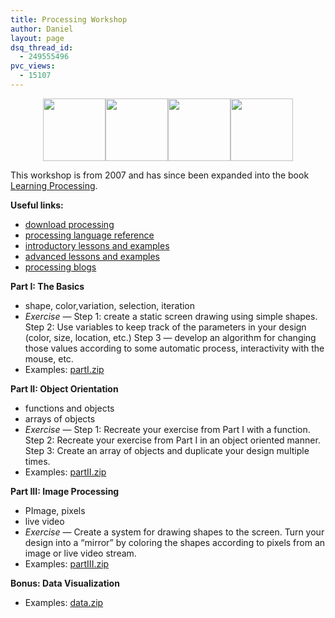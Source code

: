 ```yaml
---
title: Processing Workshop
author: Daniel
layout: page
dsq_thread_id:
  - 249555496
pvc_views:
  - 15107
---
```

<p><center><img src="http://www.shiffman.net/p5workshop/one.jpg" width = "100"/><img src="http://www.shiffman.net/p5workshop/two.jpg" width = "100"/><img src="http://www.shiffman.net/p5workshop/three.jpg" width = "100"/><img src="http://www.shiffman.net/p5workshop/four.jpg" width = "100"/></center></p>
<p>This workshop is from 2007 and has since been expanded into the book <a href="http://www.learningprocessing.com">Learning Processing</a>.</p>
<p><strong>Useful links:</strong></p>
<ul>
<li><a href="http://www.processing.org/download/index.html">download processing</a></li>
<li><a href="http://www.processing.org/reference/index.html">processing language reference</a></li>
<li><a href="http://itp.nyu.edu/icm/shiffman/">introductory lessons and examples</a></li>
<li><a href="http://www.shiffman.net/teaching/the-nature-of-code/">advanced lessons and examples</a></li>
<li><a href="http://www.processingblogs.org/">processing blogs</a></li>
</ul>
<p><strong>Part I:  The Basics</strong></p>
<ul>
<li>shape, color,variation, selection, iteration</li>
<li><em>Exercise</em> &#8212; Step 1: create a static screen drawing using simple shapes.  Step 2: Use variables to keep track of the parameters in your design (color, size, location, etc.)  Step 3 &#8212; develop an algorithm for changing those values according to some automatic process, interactivity with the mouse, etc.</li>
<li>Examples: <a href="http://www.shiffman.net/p5workshop/partI.zip">partI.zip</a></li>
</ul>
<p><strong>Part II: Object Orientation</strong></p>
<ul>
<li>functions and objects</li>
<li>arrays of objects</li>
<li><em>Exercise</em> &#8212; Step 1: Recreate your exercise from Part I with a function.  Step 2: Recreate your exercise from Part I in an object oriented manner.  Step 3: Create an array of objects and duplicate your design multiple times.</li>
<li>Examples: <a href="http://www.shiffman.net/p5workshop/partII.zip">partII.zip</a></li>
</ul>
<p><strong>Part III: Image Processing</strong></p>
<ul>
<li>PImage, pixels</li>
<li>live video</li>
<li><em>Exercise</em> &#8212; Create a system for drawing shapes to the screen.  Turn your design into a &#8220;mirror&#8221; by coloring the shapes according to pixels from an image or live video stream.</li>
<li>Examples: <a href="http://www.shiffman.net/p5workshop/partIII.zip">partIII.zip</a></li>
</ul>
<p><strong>Bonus: Data Visualization</strong></p>
<ul>
<li>Examples: <a href="http://www.shiffman.net/p5workshop/data.zip">data.zip</a></li>
</ul>
